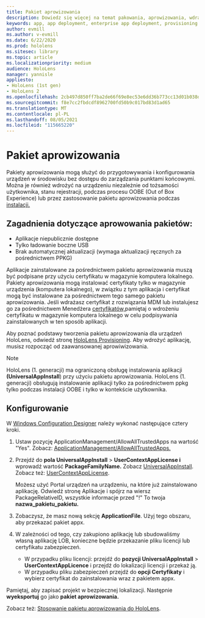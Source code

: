 ```yaml
---
title: Pakiet aprowizowania
description: Dowiedz się więcej na temat pakowania, aprowizowania, wdrażania i wdrażania aplikacji dla przedsiębiorstw HoloLens urządzeń.
keywords: app, app deployment, enterprise app deployment, provisioning
author: evmill
ms.author: v-evmill
ms.date: 6/22/2020
ms.prod: hololens
ms.sitesec: library
ms.topic: article
ms.localizationpriority: medium
audience: HoloLens
manager: yannisle
appliesto:
- HoloLens (1st gen)
- HoloLens 2
ms.openlocfilehash: 2cb497d850ff7ba2de66f69e8ec53e6dd36b773cc13d01b038def8d539e3b0c1
ms.sourcegitcommit: f8e7cc2fbdcdf8962700fd50b9c017bd83d1ad65
ms.translationtype: MT
ms.contentlocale: pl-PL
ms.lasthandoff: 08/05/2021
ms.locfileid: "115665220"
---
```

# <a name="provisioning-package"></a>Pakiet aprowizowania

Pakiety aprowizowania mogą służyć do przygotowywania i konfigurowania urządzeń w środowisku bez dostępu do zarządzania punktami końcowymi. Można je również wdrożyć na urządzeniu niezależnie od tożsamości użytkownika, stanu rejestracji, podczas procesu OOBE (Out of Box Experience) lub przez zastosowanie pakietu aprowizowania podczas [instalacji.](/hololens/hololens-provisioning##apply-a-provisioning-package-to-hololens-during-setup)

## <a name="provisioning-packages-considerations"></a>Zagadnienia dotyczące aprowowania pakietów:

* Aplikacje niepublicznie dostępne
* Tylko ładowanie boczne USB
* Brak automatycznej aktualizacji (wymaga aktualizacji ręcznych za pośrednictwem PPKG)

Aplikacje zainstalowane za pośrednictwem pakietu aprowizowania muszą być podpisane przy użyciu certyfikatu w magazynie komputera lokalnego. Pakiety aprowizowania mogą instalować certyfikaty tylko w magazynie urządzenia (komputera lokalnego), w związku z tym aplikacja i certyfikat mogą być instalowane za pośrednictwem tego samego pakietu aprowizowania. Jeśli wdrażasz certyfikat z rozwiązania MDM lub instalujesz go za pośrednictwem Menedżera [certyfikatów,](certificate-manager.md)pamiętaj o wdrożeniu certyfikatu w magazynie komputera lokalnego w celu podpisywania zainstalowanych w ten sposób aplikacji.

Aby poznać podstawy tworzenia pakietu aprowizowania dla urządzeń HoloLens, odwiedź stronę [HoloLens Provisioning](/hololens/hololens-provisioning). Aby wdrożyć aplikację, musisz rozpocząć od zaawansowanej aprowiwizowania.

> [!NOTE]
> HoloLens (1. generacji) ma ograniczoną obsługę instalowania aplikacji **(UniversalAppInstall**) przy użyciu pakietu aprowizowania. HoloLens (1. generacji) obsługują instalowanie aplikacji tylko za pośrednictwem ppkg tylko podczas instalacji OOBE i tylko w kontekście użytkownika.

## <a name="setup"></a>Konfigurowanie

W [Windows Configuration Designer](https://www.microsoft.com/store/productId/9NBLGGH4TX22) należy wykonać następujące cztery kroki.

1. Ustaw pozycję ApplicationManagement/AllowAllTrustedApps na wartość "Yes". Zobacz: [ApplicationManagement/AllowAllTrustedApps.](/windows/client-management/mdm/policy-csp-applicationmanagement#applicationmanagement-allowalltrustedapps)

2. Przejdź do **pola UniversalAppInstall**  >  **UserContextAppLicense i** wprowadź wartość **PackageFamilyName.** Zobacz [UniversalAppInstall](/windows/configuration/wcd/wcd-universalappinstall). Zobacz też: [UserContextAppLicense](/windows/configuration/wcd/wcd-universalappinstall#usercontextapplicense).

   Możesz użyć Portal urządzeń na urządzeniu, na które już zainstalowano aplikację. Odwiedź stronę Aplikacje i spójrz na wiersz PackageRelativeID, wszystkie informacje przed "!" To twoja **nazwa_pakietu_pakietu.**

3. Zobaczysz, że masz nową sekcję **ApplicationFile**. Użyj tego obszaru, aby przekazać pakiet appx.

4. W zależności od tego, czy zakupiono aplikację lub sbudowaliśmy własną aplikację LOB, konieczne będzie przekazanie pliku licencji lub certyfikatu zabezpieczeń.

    - W przypadku pliku licencji: przejdź do **pozycji UniversalAppInstall**  >  **UserContextAppLicence** i przejdź do lokalizacji licencji i przekaż ją.
    - W przypadku pliku zabezpieczeń przejdź do **opcji Certyfikaty** i wybierz certyfikat do zainstalowania wraz z pakietem appx.

Pamiętaj, aby zapisać projekt w bezpiecznej lokalizacji. Następnie **wyeksportuj** go jako **pakiet aprowizowania.**  

Zobacz też: [Stosowanie pakietu aprowizowania do HoloLens](/hololens/hololens-provisioning#apply-a-provisioning-package-to-hololens-during-setup).
